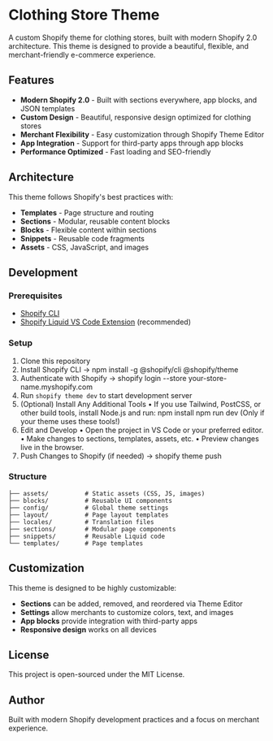 # Clothing Store Theme

A custom Shopify theme for clothing stores, built with modern Shopify 2.0 architecture. This theme is designed to provide a beautiful, flexible, and merchant-friendly e-commerce experience.

## Features

- **Modern Shopify 2.0** - Built with sections everywhere, app blocks, and JSON templates
- **Custom Design** - Beautiful, responsive design optimized for clothing stores
- **Merchant Flexibility** - Easy customization through Shopify Theme Editor
- **App Integration** - Support for third-party apps through app blocks
- **Performance Optimized** - Fast loading and SEO-friendly

## Architecture

This theme follows Shopify's best practices with:

- **Templates** - Page structure and routing
- **Sections** - Modular, reusable content blocks
- **Blocks** - Flexible content within sections
- **Snippets** - Reusable code fragments
- **Assets** - CSS, JavaScript, and images

## Development

### Prerequisites

- [Shopify CLI](https://shopify.dev/docs/api/shopify-cli)
- [Shopify Liquid VS Code Extension](https://shopify.dev/docs/storefronts/themes/tools/shopify-liquid-vscode) (recommended)

### Setup

1. Clone this repository
2. Install Shopify CLI -> npm install -g @shopify/cli @shopify/theme
3. Authenticate with Shopify -> shopify login --store your-store-name.myshopify.com
4. Run `shopify theme dev` to start development server
5. (Optional) Install Any Additional Tools
    • If you use Tailwind, PostCSS, or other build tools, install Node.js and run:
        npm install
        npm run dev
    (Only if your theme uses these tools!)
6. Edit and Develop
    • Open the project in VS Code or your preferred editor.
    • Make changes to sections, templates, assets, etc.
    • Preview changes live in the browser.
7. Push Changes to Shopify (if needed) -> shopify theme push


### Structure

```
├── assets/          # Static assets (CSS, JS, images)
├── blocks/          # Reusable UI components
├── config/          # Global theme settings
├── layout/          # Page layout templates
├── locales/         # Translation files
├── sections/        # Modular page components
├── snippets/        # Reusable Liquid code
└── templates/       # Page templates
```

## Customization

This theme is designed to be highly customizable:

- **Sections** can be added, removed, and reordered via Theme Editor
- **Settings** allow merchants to customize colors, text, and images
- **App blocks** provide integration with third-party apps
- **Responsive design** works on all devices

## License

This project is open-sourced under the MIT License.

## Author

Built with modern Shopify development practices and a focus on merchant experience.
